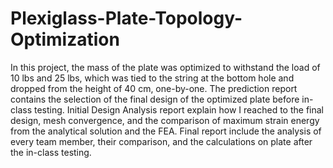 # Plexiglass-Plate-Topology-Optimization
In this project, the mass of the plate was optimized to withstand the load of 10 lbs and 25 lbs, which was tied to the string 
at the bottom hole and dropped from the height of 40 cm, one-by-one.
The prediction report contains the selection of the final design of the optimized plate before in-class testing. Initial Design Analysis
report explain how I reached to the final design, mesh convergence, and the comparison of maximum strain energy from the analytical solution and the FEA.
Final report include the analysis of every team member, their comparison, and the calculations on plate after the in-class testing.

